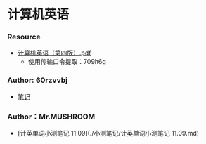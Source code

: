 # 计算机英语
### Resource

- [计算机英语（第四版）.pdf](https://cowtransfer.com/s/5469b449b3f148)
    - 使用传输口令提取：709h6g



### Author: 60rzvvbj

- [笔记](./笔记.md)



### Author：Mr.MUSHROOM

- [计英单词小测笔记 11.09](./小测笔记/计英单词小测笔记 11.09.md)

